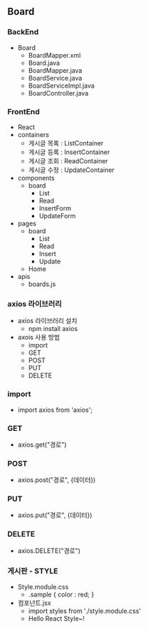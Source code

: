 ## Board
### BackEnd
-  Board
    - BoardMapper.xml
    - Board.java
    - BoardMapper.java
    - BoardService.java
    - BoardServiceImpl.java
    - BoardController.java

### FrontEnd
- React
- containers
    - 게시글 목록 : ListContainer
    - 게시글 등록 : InsertContainer
    - 게시글 조회 : ReadContainer
    - 게시글 수정 : UpdateContainer
- components
    - board
        - List
        - Read
        - InsertForm
        - UpdateForm
- pages
    - board
        - List
        - Read
        - Insert
        - Update
    - Home
- apis
    - boards.js


### axios 라이브러리
- axios 라이브러리 설치
    - npm install axios
- axois 사용 방법
    - import
    - GET
    - POST
    - PUT
    - DELETE

### import
- import axios from 'axios';
### GET
- axios.get("경로")
### POST
- axios.post("경로", {데이터})
### PUT
- axios.put("경로", {데이터})
### DELETE
- axios.DELETE("경로")

### 게시판 - STYLE
- Style.module.css
    - .sample { color : red; }
- 컴포넌트.jsx
    - import styles from './style.module.css'
    - <div className={style.sample}>Hello React Style~!</div>
